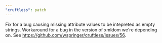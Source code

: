 ```yaml
---
"cruftless": patch
---
```


Fix for a bug causing missing attribute values to be intepreted as empty strings. Workaround for a bug in the version of xmldom we're depending on. See https://github.com/wspringer/cruftless/issues/56.
